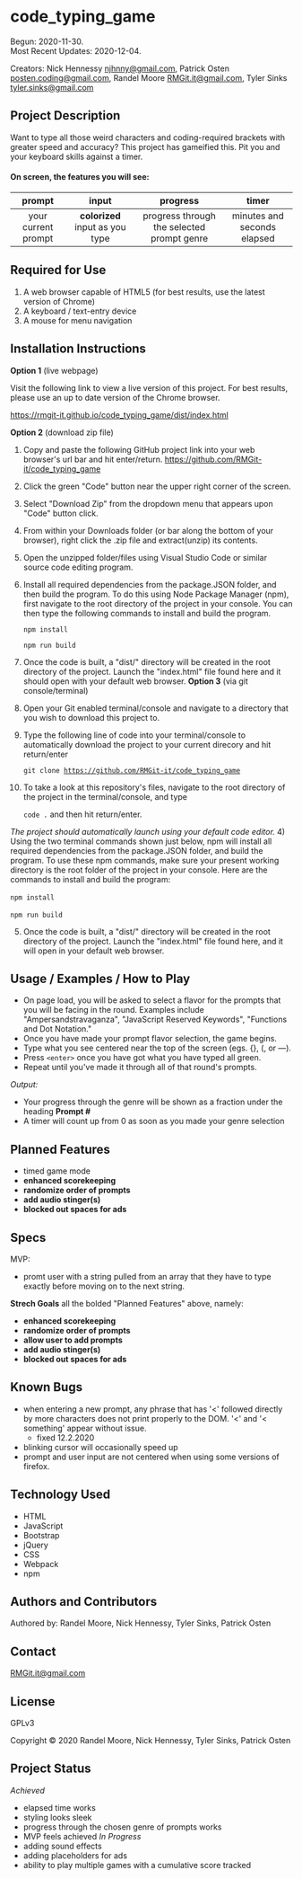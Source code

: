 # **code_typing_game**
Begun: 2020-11-30.<br>
Most Recent Updates: 2020-12-04.<br>

Creators: Nick Hennessy <njhnny@gmail.com>, Patrick Osten <posten.coding@gmail.com>, Randel Moore <RMGit.it@gmail.com>, Tyler Sinks <tyler.sinks@gmail.com>
## **Project Description**
Want to type all those weird characters and coding-required brackets with greater speed and accuracy? This project has gameified this. Pit you and your keyboard skills against a timer.
#### On screen, the features you will see:
|        prompt       |              input              |                  progress                  |            timer            |
|:-------------------:|:-------------------------------:|:------------------------------------------:|:---------------------------:|
| your current prompt | **colorized** input as you type | progress through the selected prompt genre | minutes and seconds elapsed |
## **Required for Use**
1. A web browser capable of HTML5 (for best results, use the latest version of Chrome)
2. A keyboard / text-entry device
3. A mouse for menu navigation
## **Installation Instructions**
**Option 1** (live webpage)

Visit the following link to view a live version of this project.  For best results, please use an up to date version of the Chrome browser.

https://rmgit-it.github.io/code_typing_game/dist/index.html

**Option 2** (download zip file)
1) Copy and paste the following GitHub project link into your web browser's url bar and hit enter/return. https://github.com/RMGit-it/code_typing_game
2) Click the green "Code" button near the upper right corner of the screen.
3) Select "Download Zip" from the dropdown menu that appears upon "Code" button click.
4) From within your Downloads folder (or bar along the bottom of your browser), right click the .zip file and extract(unzip) its contents.
5) Open the unzipped folder/files using Visual Studio Code or similar source code editing program.
6) Install all required dependencies from the package.JSON folder, and then build the program.  To do this using Node Package Manager (npm), first navigate to the root directory of the project in your console.  You can then type the following commands to install and build the program.

    <code>npm install</code>

    <code>npm run build</code>

7) Once the code is built, a "dist/" directory will be created in the root directory of the project.  Launch the "index.html" file found here and it should open with your default web browser.
**Option 3** (via git console/terminal)
1) Open your Git enabled terminal/console and navigate to a directory that you wish to download this project to.
2) Type the following line of code into your terminal/console to automatically download the project to your current direcory and hit return/enter

    <code>git clone https://github.com/RMGit-it/code_typing_game</code><br>

3) To take a look at this repository's files, navigate to the root directory of the project in the terminal/console, and type

    <code>code .</code> and then hit return/enter.

_The project should automatically launch using your default code editor._
4) Using the two terminal commands shown just below, npm will install all required dependencies from the package.JSON folder, and build the program. To use these npm commands, make sure your present working directory is the root folder of the project in your console. Here are the commands to install and build the program:<br><br>
    <code>npm install</code><br><br>
    <code>npm run build</code>

5) Once the code is built, a "dist/" directory will be created in the root directory of the project.  Launch the "index.html" file found here, and it will open in your default web browser.
## **Usage / Examples / How to Play**
* On page load, you will be asked to select a flavor for the prompts that you will be facing in the round. Examples include "Ampersandstravaganza", "JavaScript Reserved Keywords", "Functions and Dot Notation."
* Once you have made your prompt flavor selection, the game begins.
* Type what you see centered near the top of the screen (egs. {}, (, or &mdash;).
* Press `<enter>` once you have got what you have typed all green.
* Repeat until you've made it through all of that round's prompts.

_Output:_
* Your progress through the genre will be shown as a fraction under the heading **Prompt #**
* A timer will count up from 0 as soon as you made your genre selection 
## **Planned Features**
- timed game mode
- **enhanced scorekeeping**
- **randomize order of prompts**
- **add audio stinger(s)**
- **blocked out spaces for ads**
## **Specs**
MVP:
- promt user with a string pulled from an array that they have to type exactly before moving on to the next string.

**Strech Goals**
all the bolded "Planned Features" above, namely:
- **enhanced scorekeeping**
- **randomize order of prompts**
- **allow user to add prompts**
- **add audio stinger(s)**
- **blocked out spaces for ads**

## **Known Bugs**
- when entering a new prompt, any phrase that has '<' followed directly by more characters does not print properly to the DOM. '<' and '< something' appear without issue.
  - fixed 12.2.2020
- blinking cursor will occasionally speed up
- prompt and user input are not centered when using some versions of firefox.
## **Technology Used**
* HTML
* JavaScript
* Bootstrap
* jQuery
* CSS
* Webpack
* npm
## **Authors and Contributors**
Authored by: Randel Moore, Nick Hennessy, Tyler Sinks, Patrick Osten
## **Contact**
RMGit.it@gmail.com
## **License**

GPLv3

Copyright © 2020 Randel Moore, Nick Hennessy, Tyler Sinks, Patrick Osten

## **Project Status**
_Achieved_
- elapsed time works
- styling looks sleek
- progress through the chosen genre of prompts works
- MVP feels achieved
_In Progress_
- adding sound effects
- adding placeholders for ads
- ability to play multiple games with a cumulative score tracked

